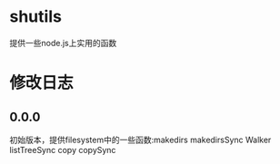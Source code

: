 # shutils
提供一些node.js上实用的函数

# 修改日志
## 0.0.0
初始版本，提供filesystem中的一些函数:makedirs makedirsSync Walker listTreeSync copy copySync
